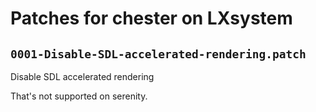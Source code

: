 # Patches for chester on LXsystem

## `0001-Disable-SDL-accelerated-rendering.patch`

Disable SDL accelerated rendering

That's not supported on serenity.

